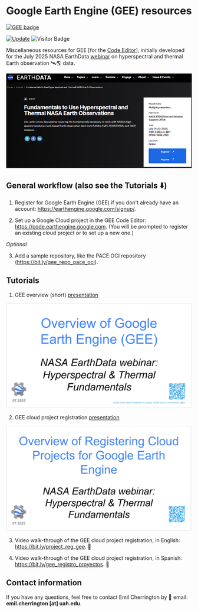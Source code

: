 # Google Earth Engine (GEE) resources

[![GEE badge](https://img.shields.io/badge/Google%20Earth%20Engine-4285F4.svg?style=for-the-badge&logo=Google-Earth-Engine&logoColor=white)](https://code.earthengine.google.com)

[![Update](https://img.shields.io/github/last-commit/bzgeo/GEE_resources?label=repo%20last%20updated&style=flat-square)](https://github.com/BzGEO/GEE_resources)
![Visitor Badge](https://visitor-badge.laobi.icu/badge?page_id=bzgeo.GEE_resources)

Miscellaneous resources for GEE [for the [Code Editor](https://code.earthengine.google.com)], initially developed for the July 2025 NASA EarthData [webinar](https://www.earthdata.nasa.gov/events/fundamentals-use-hyperspectral-thermal-nasa-earth-observations) on hyperspectral and thermal Earth observation 🛰️🌎 data.

![](https://github.com/BzGEO/GEE_resources/blob/main/_graphics/nasa_earthdata_webinar_2025-07b.png)

## General workflow (also see the Tutorials ⬇️)

1. Register for Google Earth Engine (GEE) if you don't already have an account: https://earthengine.google.com/signup/.

2. Set up a Google Cloud project in the GEE Code Editor: https://code.earthengine.google.com. (You will be prompted to register an existing cloud project or to set up a new one.)



*Optional*

3. Add a sample repository, like the PACE OCI repository (https://bit.ly/gee_repo_pace_oci).



## Tutorials

1. GEE overview (short) [presentation](https://github.com/BzGEO/GEE_resources/blob/main/tutorials/gee_1_overview_short_2025-07.pdf)

![](https://github.com/BzGEO/GEE_resources/blob/main/_graphics/gee_overview.png)

2. GEE cloud project registration [presentation](https://github.com/BzGEO/GEE_resources/blob/main/tutorials/gee_2_accounts_cloud_projects_2025-07.pdf)

![](https://github.com/BzGEO/GEE_resources/blob/main/_graphics/gee_cloud_project_registration.png)

3. Video walk-through of the GEE cloud project registration, in English: https://bit.ly/project_reg_gee. 🎥

4. Video walk-through of the GEE cloud project registration, in Spanish: https://bit.ly/gee_registro_proyectos. 🎥

## Contact information

If you have any questions, feel free to contact Emil Cherrington by :envelope_with_arrow: email: **emil.cherrington [at] uah.edu**.
